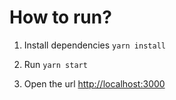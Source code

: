 How to run?
===

1. Install dependencies `yarn install`

1. Run `yarn start`

1. Open the url [http://localhost:3000](http://localhost:3000)
